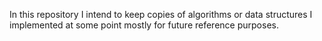 In this repository I intend to keep copies of algorithms or data structures I implemented at some point mostly for future reference purposes. 
